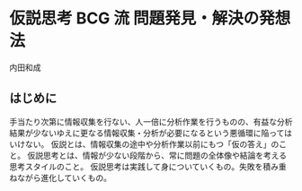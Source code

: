 # 仮説思考 BCG 流 問題発見・解決の発想法
内田和成

## はじめに
手当たり次第に情報収集を行ない、人一倍に分析作業を行うものの、有益な分析結果が少ないゆえに更なる情報収集・分析が必要になるという悪循環に陥ってはいけない。
仮説とは、情報収集の途中や分析作業以前にもつ「仮の答え」のこと。
仮説思考とは、情報が少ない段階から、常に問題の全体像や結論を考える思考スタイルのこと。
仮説思考は実践して身についていくもの。失敗を積み重ねながら進化していくもの。
